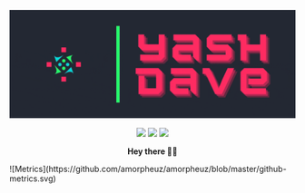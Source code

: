 <!--
**Amorpheuz/Amorpheuz** is a ✨ _special_ ✨ repository because its `README.md` (this file) appears on your GitHub profile.

Here are some ideas to get you started:

- 🔭 I’m currently working on ...
- 🌱 I’m currently learning ...
- 👯 I’m looking to collaborate on ...
- 🤔 I’m looking for help with ...
- 💬 Ask me about ...
- 📫 How to reach me: ...
- 😄 Pronouns: ...
- ⚡ Fun fact: ...
-->
<!-- 
 ![](https://github.com/Amorpheuz/Amorpheuz/blob/master/assets/banner.gif)

  ## <img src="https://github.com/Amorpheuz/Amorpheuz/blob/master/assets/Socials.png" height="48px" alt="Connect with me"/>
  <p align='center'>
    <a href="https://twitter.com/amorpheuz"><svg xmlns="http://www.w3.org/2000/svg" viewBox="0 0 32 32"  xmlns:v="https://vecta.io/nano"><path d="M2 7v18h28V7H2zm2 2h24v14H4V9zm2 2v10h3c1.654 0 3-1.346 3-3v-4c0-1.654-1.346-3-3-3H6zm10 0c-1.103 0-2 .897-2 2v6c0 1.103.897 2 2 2h2v-2h-2v-2h2v-2h-2v-2h2v-2h-2zm3.69 0l2.084 9.025A1.26 1.26 0 0 0 23 21a1.26 1.26 0 0 0 1.225-.975L26.31 11h-2.053L23 16.44 21.744 11H19.69zM8 13h1a1 1 0 0 1 1 1v4a1 1 0 0 1-1 1H8v-6z" fill="var(--color-text-primary)"/></svg>
</a>
    <a href="https://dev.to/amorpheuz"><svg xmlns="http://www.w3.org/2000/svg" viewBox="0 0 32 32"  xmlns:v="https://vecta.io/nano"><path d="M7.5 5A2.52 2.52 0 0 0 5 7.5v17A2.52 2.52 0 0 0 7.5 27h17a2.52 2.52 0 0 0 2.5-2.5v-17A2.52 2.52 0 0 0 24.5 5zm0 2h17a.49.49 0 0 1 .5.5v17a.49.49 0 0 1-.5.5h-17a.49.49 0 0 1-.5-.5v-17a.49.49 0 0 1 .5-.5zm2.938 1.72a1.72 1.72 0 0 0-1.719 1.719 1.72 1.72 0 0 0 1.719 1.719 1.72 1.72 0 0 0 1.719-1.719 1.72 1.72 0 0 0-1.719-1.719zm9.03 4.563c-1.434 0-2.387.785-2.78 1.53h-.062V13.5h-2.812V23h2.938v-4.687c0-1.238.246-2.437 1.78-2.437 1.512 0 1.53 1.398 1.53 2.5V23H23v-5.22c0-2.555-.543-4.5-3.53-4.5zM9 13.5V23h2.97v-9.5z" fill="var(--color-text-primary)"/></svg>
</a>
    <a href="https://www.linkedin.com/in/amorpheuz/"><<svg xmlns="http://www.w3.org/2000/svg" viewBox="0 0 32 32"  xmlns:v="https://vecta.io/nano"><path d="M5 5v22h22V5H5zm2 2h18v18H7V7zm11.69 3.63a2.87 2.87 0 0 0-2.801 3.525c-2.38-.122-4.5-1.26-5.914-3a2.83 2.83 0 0 0-.389 1.447c-.001.96.478 1.857 1.277 2.39-.468-.017-.914-.147-1.295-.36v.033a2.87 2.87 0 0 0 2.297 2.818c-.455.12-.853.12-1.295.053a2.87 2.87 0 0 0 2.682 1.99 5.75 5.75 0 0 1-3.561 1.225A6.11 6.11 0 0 1 9 20.715C10.27 21.53 11.778 22 13.406 22c5.276 0 8.164-4.37 8.164-8.164 0-.123-.001-.248-.01-.37.56-.407 1.05-.915 1.438-1.488-.516.223-1.074.386-1.652.447a2.86 2.86 0 0 0 1.26-1.58 5.64 5.64 0 0 1-1.82.691 2.86 2.86 0 0 0-2.096-.906z" fill="var(--color-text-primary)"/></svg>
</a>
    <br/>
    <strong></strong>
  </p> 
-->
[![Link to my website](https://github.com/Amorpheuz/Amorpheuz/blob/master/assets/banner.gif)](https://amorpheuz.dev/)
 <p align='center'>
    <a href="https://twitter.com/amorpheuz"><img src="https://raw.githubusercontent.com/icons8/line-awesome/master/svg/twitter-square.svg" height="56px"/></a>
    <a href="https://dev.to/amorpheuz"><img src="https://raw.githubusercontent.com/icons8/line-awesome/master/svg/dev.svg" height="56px"/></a>
    <a href="https://www.linkedin.com/in/amorpheuz/"><img src="https://raw.githubusercontent.com/icons8/line-awesome/master/svg/linkedin.svg" height="56px"/></a>
    <br/>
  </p> 

<p align='center'>
 <strong> Hey there 👋🏽 </strong>
</p>
![Metrics](https://github.com/amorpheuz/amorpheuz/blob/master/github-metrics.svg)

